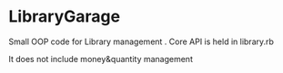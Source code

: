 # LibraryGarage
Small OOP code for Library management
.
Core API is held in library.rb 

It does not include money&quantity management

